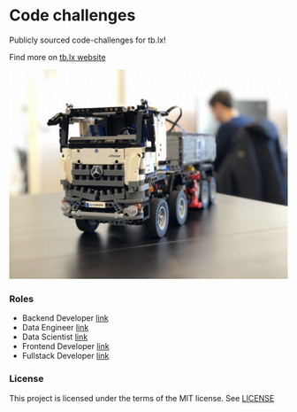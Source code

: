 # Code challenges

Publicly sourced code-challenges for tb.lx!

Find more on [tb.lx website](https://tblx.io/)

![](img/tdh_lego_truck.jpg)

### Roles
* Backend Developer [link](backend-dev-challenges/readme.md)
* Data Engineer [link](data-engineer-challenges/README.md)
* Data Scientist [link](data-scientist-challenges/readme.md)
* Frontend Developer [link](frontend-dev-challenges/readme.md)
* Fullstack Developer [link](fullstack-challenges/readme.md)

### License
This project is licensed under the terms of the MIT license. See [LICENSE](LICENSE)
